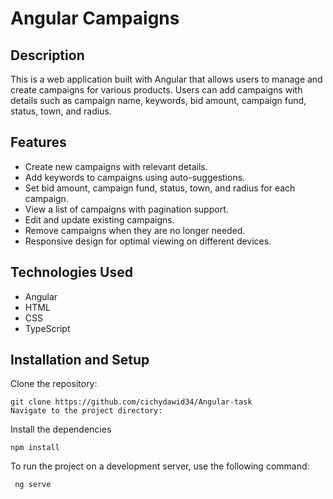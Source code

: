 # Angular Campaigns

## Description

This is a web application built with Angular that allows users to manage and create campaigns for various products. Users can add campaigns with details such as campaign name, keywords, bid amount, campaign fund, status, town, and radius.

## Features

- Create new campaigns with relevant details.
- Add keywords to campaigns using auto-suggestions.
- Set bid amount, campaign fund, status, town, and radius for each campaign.
- View a list of campaigns with pagination support.
- Edit and update existing campaigns.
- Remove campaigns when they are no longer needed.
- Responsive design for optimal viewing on different devices.

## Technologies Used

- Angular
- HTML
- CSS
- TypeScript

## Installation and Setup
Clone the repository:
```
git clone https://github.com/cichydawid34/Angular-task
Navigate to the project directory:
```
Install the dependencies 
```
npm install
```
To run the project on a development server, use the following command:

``` ng serve```
